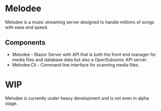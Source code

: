 # Melodee 
Melodee is a music streaming server designed to handle millions of songs with ease and speed. 

## Components
* Melodee - Blazor Server with API that is both the front end manager for media files and database data but also a OpenSubsonic API server.
* Melodee.Cli - Command line interface for scanning media files.

# WIP
Melodee is currently under heavy development and is not even in alpha stage.
